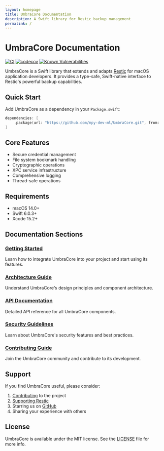 ```yaml
---
layout: homepage
title: UmbraCore Documentation
description: A Swift library for Restic backup management
permalink: /
---
```


# UmbraCore Documentation

[![CI](https://github.com/mpy-dev-ml/UmbraCore/actions/workflows/ci.yml/badge.svg)](https://github.com/mpy-dev-ml/UmbraCore/actions/workflows/ci.yml)
[![codecov](https://codecov.io/gh/mpy-dev-ml/UmbraCore/branch/main/graph/badge.svg)](https://codecov.io/gh/mpy-dev-ml/UmbraCore)
[![Known Vulnerabilities](https://snyk.io/test/github/mpy-dev-ml/UmbraCore/badge.svg)](https://snyk.io/test/github/mpy-dev-ml/UmbraCore)

UmbraCore is a Swift library that extends and adapts [Restic](https://restic.net) for macOS application developers. It provides a type-safe, Swift-native interface to Restic's powerful backup capabilities.

## Quick Start

Add UmbraCore as a dependency in your `Package.swift`:

```swift
dependencies: [
    .package(url: "https://github.com/mpy-dev-ml/UmbraCore.git", from: "1.0.0")
]
```

## Core Features

- Secure credential management
- File system bookmark handling
- Cryptographic operations
- XPC service infrastructure
- Comprehensive logging
- Thread-safe operations

## Requirements

- macOS 14.0+
- Swift 6.0.3+
- Xcode 15.2+

## Documentation Sections

### [Getting Started](getting-started)
Learn how to integrate UmbraCore into your project and start using its features.

### [Architecture Guide](guides/architecture)
Understand UmbraCore's design principles and component architecture.

### [API Documentation](api)
Detailed API reference for all UmbraCore components.

### [Security Guidelines](security/guidelines)
Learn about UmbraCore's security features and best practices.

### [Contributing Guide](contributing)
Join the UmbraCore community and contribute to its development.

## Support

If you find UmbraCore useful, please consider:

1. [Contributing](CONTRIBUTING.md) to the project
2. [Supporting Restic](https://github.com/sponsors/fd0)
3. Starring us on [GitHub](https://github.com/mpy-dev-ml/UmbraCore)
4. Sharing your experience with others

## License

UmbraCore is available under the MIT license. See the [LICENSE](https://github.com/mpy-dev-ml/UmbraCore/blob/main/LICENSE) file for more info.
